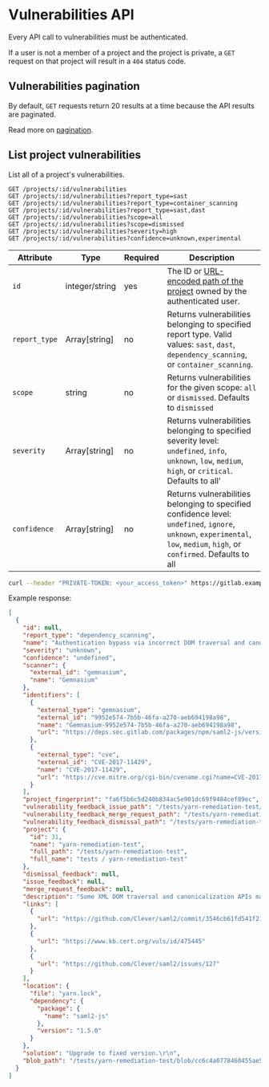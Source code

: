 # Vulnerabilities API

Every API call to vulnerabilities must be authenticated.

If a user is not a member of a project and the project is private, a `GET`
request on that project will result in a `404` status code.

## Vulnerabilities pagination

By default, `GET` requests return 20 results at a time because the API results
are paginated.

Read more on [pagination](README.md#pagination).

## List project vulnerabilities

List all of a project's vulnerabilities.

```
GET /projects/:id/vulnerabilities
GET /projects/:id/vulnerabilities?report_type=sast
GET /projects/:id/vulnerabilities?report_type=container_scanning
GET /projects/:id/vulnerabilities?report_type=sast,dast
GET /projects/:id/vulnerabilities?scope=all
GET /projects/:id/vulnerabilities?scope=dismissed
GET /projects/:id/vulnerabilities?severity=high
GET /projects/:id/vulnerabilities?confidence=unknown,experimental
```

| Attribute           | Type             | Required   | Description                                                                                                                                                                 |
| ------------------- | ---------------- | ---------- | ----------------------------------------------------------------------------------------------------------------------------------------------------------------------------|
| `id`                | integer/string   | yes        | The ID or [URL-encoded path of the project](README.md#namespaced-path-encoding) owned by the authenticated user.                                                            |
| `report_type`       | Array[string]    | no         | Returns vulnerabilities belonging to specified report type. Valid values: `sast`, `dast`, `dependency_scanning`, or `container_scanning`.                                   |
| `scope`             | string           | no         | Returns vulnerabilities for the given scope: `all` or `dismissed`. Defaults to `dismissed`                                                                                  |
| `severity`          | Array[string]    | no         | Returns vulnerabilities belonging to specified severity level: `undefined`, `info`, `unknown`, `low`, `medium`, `high`, or `critical`. Defaults to all'                     |
| `confidence`        | Array[string]    | no         | Returns vulnerabilities belonging to specified confidence level: `undefined`, `ignore`, `unknown`, `experimental`, `low`, `medium`, `high`, or `confirmed`. Defaults to all |

```bash
curl --header "PRIVATE-TOKEN: <your_access_token>" https://gitlab.example.com/api/v4/projects/4/vulnerabilities
```

Example response:

```json
[
  {
    "id": null,
    "report_type": "dependency_scanning",
    "name": "Authentication bypass via incorrect DOM traversal and canonicalization in saml2-js",
    "severity": "unknown",
    "confidence": "undefined",
    "scanner": {
      "external_id": "gemnasium",
      "name": "Gemnasium"
    },
    "identifiers": [
      {
        "external_type": "gemnasium",
        "external_id": "9952e574-7b5b-46fa-a270-aeb694198a98",
        "name": "Gemnasium-9952e574-7b5b-46fa-a270-aeb694198a98",
        "url": "https://deps.sec.gitlab.com/packages/npm/saml2-js/versions/1.5.0/advisories"
      },
      {
        "external_type": "cve",
        "external_id": "CVE-2017-11429",
        "name": "CVE-2017-11429",
        "url": "https://cve.mitre.org/cgi-bin/cvename.cgi?name=CVE-2017-11429"
      }
    ],
    "project_fingerprint": "fa6f5b6c5d240b834ac5e901dc69f9484cef89ec",
    "vulnerability_feedback_issue_path": "/tests/yarn-remediation-test/vulnerability_feedback",
    "vulnerability_feedback_merge_request_path": "/tests/yarn-remediation-test/vulnerability_feedback",
    "vulnerability_feedback_dismissal_path": "/tests/yarn-remediation-test/vulnerability_feedback",
    "project": {
      "id": 31,
      "name": "yarn-remediation-test",
      "full_path": "/tests/yarn-remediation-test",
      "full_name": "tests / yarn-remediation-test"
    },
    "dismissal_feedback": null,
    "issue_feedback": null,
    "merge_request_feedback": null,
    "description": "Some XML DOM traversal and canonicalization APIs may be inconsistent in handling of comments within XML nodes. Incorrect use of these APIs by some SAML libraries results in incorrect parsing of the inner text of XML nodes such that any inner text after the comment is lost prior to cryptographically signing the SAML message. Text after the comment therefore has no impact on the signature on the SAML message.\r\n\r\nA remote attacker can modify SAML content for a SAML service provider without invalidating the cryptographic signature, which may allow attackers to bypass primary authentication for the affected SAML service provider.",
    "links": [
      {
        "url": "https://github.com/Clever/saml2/commit/3546cb61fd541f219abda364c5b919633609ef3d#diff-af730f9f738de1c9ad87596df3f6de84R279"
      },
      {
        "url": "https://www.kb.cert.org/vuls/id/475445"
      },
      {
        "url": "https://github.com/Clever/saml2/issues/127"
      }
    ],
    "location": {
      "file": "yarn.lock",
      "dependency": {
        "package": {
          "name": "saml2-js"
        },
        "version": "1.5.0"
      }
    },
    "solution": "Upgrade to fixed version.\r\n",
    "blob_path": "/tests/yarn-remediation-test/blob/cc6c4a0778460455ae5d16ca7025ca9ca1ca75ac/yarn.lock"
  }
]
```
